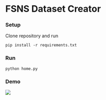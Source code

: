 # FSNS Dataset Creator

### Setup
Clone repository and run

```
pip install -r requirements.txt
```

### Run
```
python home.py
```

### Demo
![](demo/demo.gif)

